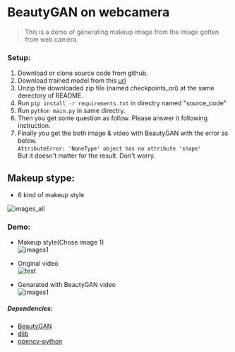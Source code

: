 BeautyGAN on webcamera
===

> This is a demo of generating makeup image from the image gotten from web camera.

### Setup:
1. Download or clone source code from github.
2. Download trained model from this [url](https://drive.google.com/file/d/17Nm2hR3Hz4U0Yh6M93wfc2A2wQ_pE-hP/view?usp=sharing)
3. Unzip the downloaded zip file (named checkpoints_ori) at the same derectory of README.
4. Run `pip install -r requirements.txt` in directry named "source_code"  
5. Run `python main.py` in same directry.  
6. Then you get some question as follow. Please answer it following instruction.
7. Finally you get the both image & video with BeautyGAN with the error as below.  
  `AttributeError: 'NoneType' object has no attribute 'shape'`  
  But it doesn't matter for the result. Don't worry.

## Makeup stype:
 - 6 kind of makeup style  
 
![images_all](https://user-images.githubusercontent.com/20176579/59491600-ab90d380-8eb9-11e9-9b2d-f54534598fd2.png)

### Demo:
 - Makeup style(Chose image 1)  
 ![images1](https://user-images.githubusercontent.com/20176579/59495678-6ae98800-8ec2-11e9-842f-5200b9f93199.jpg)
 
 - Original video  
 ![test](https://user-images.githubusercontent.com/20176579/59502783-3e893800-8ed1-11e9-9206-688c72e498c8.gif)
 
 - Genarated with BeautyGAN video  
 ![images1](https://user-images.githubusercontent.com/20176579/59502797-4812a000-8ed1-11e9-87af-186a03a70f46.gif)
 
##### Dependencies:
- [BeautyGAN](http://liusi-group.com/pdf/BeautyGAN-camera-ready_2.pdf)  
- [dlib](http://dlib.net/)  
- [opencv-python](http://docs.opencv.org/3.0-beta/doc/py_tutorials/py_tutorials.html)

